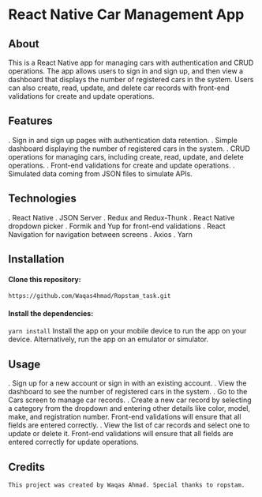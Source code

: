 # React Native Car Management App


## About
This is a React Native app for managing cars with authentication and CRUD operations. The app allows users to sign in and sign up, and then view a dashboard that displays the number of registered cars in the system. Users can also create, read, update, and delete car records with front-end validations for create and update operations.

## Features
. Sign in and sign up pages with authentication data retention.
. Simple dashboard displaying the number of registered cars in the system.
. CRUD operations for managing cars, including create, read, update, and delete operations.
. Front-end validations for create and update operations.
. Simulated data coming from JSON files to simulate APIs.

## Technologies
. React Native
. JSON Server
. Redux and Redux-Thunk
. React Native dropdown picker
. Formik and Yup for front-end validations
. React Navigation for navigation between screens
. Axios
. Yarn

## Installation

#### Clone this repository:
`https://github.com/Waqas4hmad/Ropstam_task.git`

#### Install the dependencies:
`yarn install`
Install the  app on your mobile device to run the app on your device. Alternatively, run the app on an emulator or simulator.
## Usage
. Sign up for a new account or sign in with an existing account.
. View the dashboard to see the number of registered cars in the system.
. Go to the Cars screen to manage car records.
. Create a new car record by selecting a category from the dropdown and entering other details like color, model, make, and registration number. Front-end validations will ensure that all fields are entered correctly.
. View the list of car records and select one to update or delete it. Front-end validations will ensure that all fields are entered correctly for update operations.


## Credits
`This project was created by Waqas Ahmad. Special thanks to ropstam.`






